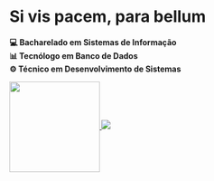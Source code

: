 # Si vis pacem, para bellum
<b>💻 Bacharelado em Sistemas de Informação<br><b>📊 Tecnólogo em Banco de Dados <br><b>⚙️ Técnico em Desenvolvimento de Sistemas<br>
<div>
    <a href="https://github.com/vikttorcostta">
        <img height=160 align="center" src="https://github-readme-stats.vercel.app/api/top-langs?username=vikttorcostta&theme=tokyonight&layout=compact&top-langs&card_width=320" />
        <img src="https://img.itch.zone/aW1nLzcxMjUwMDYuZ2lm/original/wuLmgb.gif">
    </a>
</div>
